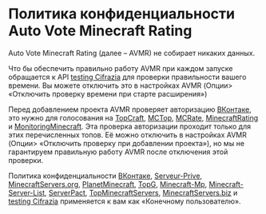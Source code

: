 # Политика конфиденциальности Auto Vote Minecraft Rating
Auto Vote Minecraft Rating (далее – AVMR) не собирает никаких данных.

Что бы обеспечить правильно работу AVMR при каждом запуске обращается к API [testing Cifrazia](https://api-testing.cifrazia.com/) для проверки правильности вашего времени. Вы можете отключить это в настройках AVMR (Опции> «Отключить проверку времени при старте расширения»)

Перед добавлением проекта AVMR проверяет авторизацию [ВКонтаке](https://vk.com/), это нужно для голосования на [TopCraft](http://topcraft.ru/), [MCTop](https://mctop.su/), [MCRate](http://mcrate.su/), [MinecraftRating](http://minecraftrating.ru/) и [MonitoringMinecraft](http://monitoringminecraft.ru/). Эта проверка авторизации проходит только для этих перечисленных топов. Её можно отключить в настройках AVMR (Опции> «Отключить проверку при добавлении проекта»), но мы не гарантируем правильную работу AVMR после отключения этой проверки.

Политика конфиденциальности [ВКонтаке](https://vk.com/privacy), [Serveur-Prive](https://serveur-prive.net/cgu), [MinecraftServers.org](https://minecraftservers.org/privacy), [PlanetMinecraft](https://www.planetminecraft.com/privacy_policy/), [TopG](https://topg.org/privacy), [Minecraft-Mp](https://minecraft-mp.com/privacy/), [Minecraft-Server-List](https://minecraft-server-list.com/privacy/), [ServerPact](https://www.serverpact.com/algemene_voorwaarden.htm), [TopMinecraftServers](https://topminecraftservers.org/privacy.php), [MinecraftServers.biz](https://minecraftservers.biz/terms/) и [testing Cifrazia](https://testing.cifrazia.com/ru/faq/confidentiality) применяется к вам как «Конечному пользователю».